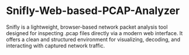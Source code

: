 # Snifly-Web-based-PCAP-Analyzer
Snifly is a lightweight, browser-based network packet analysis tool designed for inspecting .pcap files directly via a modern web interface. It offers a clean and structured environment for visualizing, decoding, and interacting with captured network traffic.
